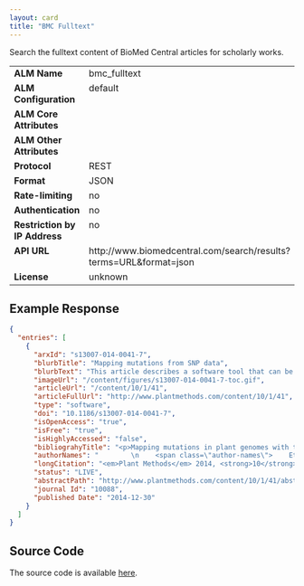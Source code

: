 ```yaml
---
layout: card
title: "BMC Fulltext"
---
```


Search the fulltext content of BioMed Central articles for scholarly works.

<table width=100% border="0" cellspacing="0" cellpadding="0">
<tbody>
<tr>
<td valign="top" width=30%><strong>ALM Name</strong></td>
<td valign="top" width=70%>bmc_fulltext</td>
</tr>
<tr>
<td valign="top" width=20%><strong>ALM Configuration</strong></td>
<td valign="top" width=80%>default</td>
</tr>
<tr>
<td valign="top" width=20%><strong>ALM Core Attributes</strong></td>
<td valign="top" width=80%>&nbsp;</td>
</tr>
<td valign="top" width=20%><strong>ALM Other Attributes</strong></td>
<td valign="top" width=80%>&nbsp;</td>
</tr>
<tr>
<td valign="top" width=30%><strong>Protocol</strong></td>
<td valign="top" width=70%>REST</td>
</tr>
<tr>
<td valign="top" width=30%><strong>Format</strong></td>
<td valign="top" width=70%>JSON</td>
</tr>
<tr>
<td valign="top" width=20%><strong>Rate-limiting</strong></td>
<td valign="top" width=80%>no</td>
</tr>
<tr>
<td valign="top" width=20%><strong>Authentication</strong></td>
<td valign="top" width=80%>no</td>
</tr>
<tr>
<td valign="top" width=20%><strong>Restriction by IP Address</strong></td>
<td valign="top" width=80%>no</td>
</tr>
<tr>
<td valign="top" width=20%><strong>API URL</strong></td>
<td valign="top" width=80%>http://www.biomedcentral.com/search/results?terms=URL&format=json</td>
</tr>
<tr>
<td valign="top" width=20%><strong>License</strong></td>
<td valign="top" width=80%>unknown</td>
</tr>
</tbody>
</table>

## Example Response

```json
{
  "entries": [
    {
      "arxId": "s13007-014-0041-7",
      "blurbTitle": "Mapping mutations from SNP data",
      "blurbText": "This article describes a software tool that can be used to map SNPs identified in high-throughput sequencing data from bulked segregant populations. The software maps SNPs present in annotated coding sequences, which may represent candidate causative mutations.",
      "imageUrl": "/content/figures/s13007-014-0041-7-toc.gif",
      "articleUrl": "/content/10/1/41",
      "articleFullUrl": "http://www.plantmethods.com/content/10/1/41",
      "type": "software",
      "doi": "10.1186/s13007-014-0041-7",
      "isOpenAccess": "true",
      "isFree": "true",
      "isHighlyAccessed": "false",
      "bibliograhyTitle": "<p>Mapping mutations in plant genomes with the user-friendly web application CandiSNP</p>",
      "authorNames": "        \n    <span class=\"author-names\">    Etherington GJ, Monaghan J, Zipfel C and MacLean D</span>\n    ",
      "longCitation": "<em>Plant Methods</em> 2014, <strong>10</strong>:41",
      "status": "LIVE",
      "abstractPath": "http://www.plantmethods.com/content/10/1/41/abstract",
      "journal Id": "10088",
      "published Date": "2014-12-30"
    }
  ]
}
```

## Source Code
The source code is available [here](https://github.com/lagotto/lagotto/blob/master/app/models/agents/bmc_fulltext.rb).
